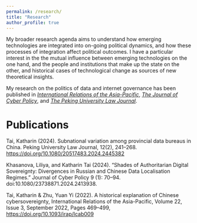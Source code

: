 ```yaml
---
permalink: /research/
title: "Research"
author_profile: true
---
```


My broader research agenda aims to understand how emerging technologies are integrated into on-going political dynamics, and how these processes of integration affect political outcomes. I have a particular interest in the the mutual influence between emerging technologies on the one hand, and the people and institutions that make up the state on the other, and historical cases of technological change as sources of new theoretical insights.

My research on the politics of data and internet governance has been published in [*International Relations of the Asia-Pacific*](https://academic.oup.com/irap/article/22/3/469/6514983), [*The Journal of Cyber Policy*](DOI:10.1080/23738871.2024.2413938), and [*The Peking University Law Journal*](https://doi.org/10.1080/20517483.2024.2445382).

Publications 
======

Tai, Katharin (2024). Subnational variation among provincial data bureaus in China. Peking University Law Journal, 12(2), 241–268. https://doi.org/10.1080/20517483.2024.2445382

Khasanova, Liliya, and Katharin Tai (2024). “Shades of Authoritarian Digital Sovereignty: Divergences in Russian and Chinese Data Localisation Regimes.” Journal of Cyber Policy 9 (1): 70–94. doi:10.1080/23738871.2024.2413938.

Tai, Katharin & Zhu, Yuan Yi (2022). A historical explanation of Chinese cybersovereignty, International Relations of the Asia-Pacific, Volume 22, Issue 3, September 2022, Pages 469–499, https://doi.org/10.1093/irap/lcab009



